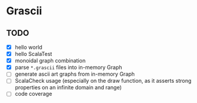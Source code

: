 # Grascii

## TODO
- [x] hello world
- [x] hello ScalaTest
- [x] monoidal graph combination
- [x] parse `*.grascii` files into in-memory Graph
- [ ] generate ascii art graphs from in-memory Graph
- [ ] ScalaCheck usage (especially on the draw function, as it asserts strong properties on an infinite domain and range)
- [ ] code coverage